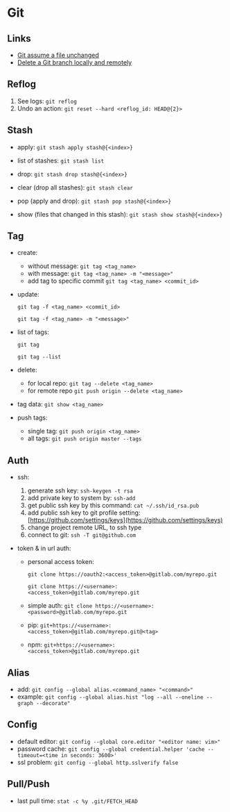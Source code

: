 # Git

## Links

- [Git assume a file unchanged](https://stackoverflow.com/a/10881296)
- [Delete a Git branch locally and remotely](https://stackoverflow.com/questions/2003505/how-do-i-delete-a-git-branch-locally-and-remotely/2003515#2003515)

## Reflog

1. See logs: `git reflog`
2. Undo an action: `git reset --hard <reflog_id: HEAD@{2}>`

## Stash

- apply: `git stash apply stash@{<index>}`

- list of stashes: `git stash list`

- drop: `git stash drop stash@{<index>}`

- clear (drop all stashes): `git stash clear`

- pop (apply and drop): `git stash pop stash@{<index>}`

- show (files that changed in this stash): `git stash show stash@{<index>}`

## Tag

- create:
  
  - without message: `git tag <tag_name>`
  - with message: `git tag <tag_name> -m "<message>"`
  - add tag to specific commit `git tag <tag_name> <commit_id>`
  
- update:

  `git tag -f <tag_name> <commit_id>`

  `git tag -f <tag_name> -m "<message>"`

- list of tags:

  `git tag`

  `git tag --list`

- delete:
  - for local repo: `git tag --delete <tag_name>`
  - for remote repo `git push origin --delete <tag_name>`

- tag data: `git show <tag_name>`

- push tags:
  - single tag: `git push origin <tag_name>`
  - all tags: `git push origin master --tags`

## Auth

- ssh:

  1. generate ssh key: `ssh-keygen -t rsa`
  2. add private key to system by: `ssh-add`
  3. get public ssh key by this command: `cat ~/.ssh/id_rsa.pub`
  4. add public ssh key to git profile setting: [https://github.com/settings/keys](https://github.com/settings/keys)
  5. change project remote URL, to ssh type
  6. connect to git: `ssh -T git@github.com`

- token & in url auth:

  - personal access token:

    `git clone https://oauth2:<access_token>@gitlab.com/myrepo.git`

    `git clone https://<username>:<access_token>@gitlab.com/myrepo.git`

  - simple auth: `git clone https://<username>:<password>@gitlab.com/myrepo.git`

  - pip: `git+https://<username>:<access_token>@gitlab.com/myrepo.git@<tag>`

  - npm: `git+https://<username>:<access_token>@gitlab.com/myrepo.git`


## Alias

- add: `git config --global alias.<command_name> "<command>"`
- example: `git config --global alias.hist "log --all --oneline --graph --decorate"`

## Config

- default editor: `git config --global core.editor "<editor name: vim>"`
- password cache: `git config --global credential.helper 'cache --timeout=<time in seconds: 3600>'`
- ssl problem: `git config --global http.sslverify false`

## Pull/Push

- last pull time: `stat -c %y .git/FETCH_HEAD`
